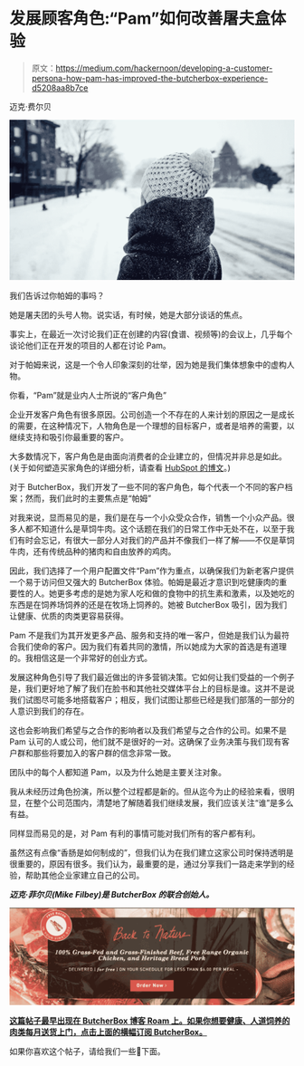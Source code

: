 # 发展顾客角色:“Pam”如何改善屠夫盒体验

> 原文：<https://medium.com/hackernoon/developing-a-customer-persona-how-pam-has-improved-the-butcherbox-experience-d5208aa8b7ce>

迈克·费尔贝

![](img/d38abc89fcbfdd5ef253f9703cedd938.png)

我们告诉过你帕姆的事吗？

她是屠夫团的头号人物。说实话，有时候，她是大部分谈话的焦点。

事实上，在最近一次讨论我们正在创建的内容(食谱、视频等)的会议上，几乎每个谈论他们正在开发的项目的人都在讨论 Pam。

对于帕姆来说，这是一个令人印象深刻的壮举，因为她是我们集体想象中的虚构人物。

你看，“Pam”就是业内人士所说的“客户角色”

企业开发客户角色有很多原因。公司创造一个不存在的人来计划的原因之一是成长的需要，在这种情况下，人物角色是一个理想的目标客户，或者是培养的需要，以继续支持和吸引你最重要的客户。

大多数情况下，客户角色是由面向消费者的企业建立的，但情况并非总是如此。(关于如何塑造买家角色的详细分析，请查看 [HubSpot 的博文](https://blog.hubspot.com/marketing/buyer-persona-research)。)

对于 ButcherBox，我们开发了一些不同的客户角色，每个代表一个不同的客户档案；然而，我们此时的主要焦点是“帕姆”

对我来说，显而易见的是，我们是在与一个小众受众合作，销售一个小众产品。很多人都不知道什么是草饲牛肉。这个话题在我们的日常工作中无处不在，以至于我们有时会忘记，有很大一部分人对我们的产品并不像我们一样了解——不仅是草饲牛肉，还有传统品种的猪肉和自由放养的鸡肉。

因此，我们选择了一个用户配置文件“Pam”作为重点，以确保我们为新老客户提供一个易于访问但又强大的 ButcherBox 体验。帕姆是最近才意识到吃健康肉的重要性的人。她更多考虑的是她为家人吃和做的食物中的抗生素和激素，以及她吃的东西是在饲养场饲养的还是在牧场上饲养的。她被 ButcherBox 吸引，因为我们让健康、优质的肉类更容易获得。

Pam 不是我们为其开发更多产品、服务和支持的唯一客户，但她是我们认为最符合我们使命的客户。因为我们有着共同的激情，所以她成为大家的首选是有道理的。我相信这是一个非常好的创业方式。

发展这种角色引导了我们最近做出的许多营销决策。它如何让我们受益的一个例子是，我们更好地了解了我们在脸书和其他社交媒体平台上的目标是谁。这并不是说我们试图尽可能多地搭载客户；相反，我们试图让那些已经是我们部落的一部分的人意识到我们的存在。

这也会影响我们希望与之合作的影响者以及我们希望与之合作的公司。如果不是 Pam 认可的人或公司，他们就不是很好的一对。这确保了业务决策与我们现有客户群和那些将要加入的客户群的信念非常一致。

团队中的每个人都知道 Pam，以及为什么她是主要关注对象。

我从未经历过角色扮演，所以整个过程都是新的。但从迄今为止的经验来看，很明显，在整个公司范围内，清楚地了解随着我们继续发展，我们应该关注“谁”是多么有益。

同样显而易见的是，对 Pam 有利的事情可能对我们所有的客户都有利。

虽然这有点像“香肠是如何制成的”，但我们认为在我们建立这家公司时保持透明是很重要的，原因有很多。我们认为，最重要的是，通过分享我们一路走来学到的经验，帮助其他企业家建立自己的公司。

***迈克·菲尔贝(Mike Filbey)是 ButcherBox 的联合创始人。***

[![](img/d137d7fbbf89e0ed0bc2dd1b00099e7b.png)](https://www.butcherbox.com/get-started/)

[**这篇帖子最早出现在 ButcherBox 博客 Roam 上。如果你想要健康、人道饲养的肉类每月送货上门，点击上面的横幅订阅 ButcherBox。**](https://www.butcherbox.com/roam)

如果你喜欢这个帖子，请给我们一些👏下面。